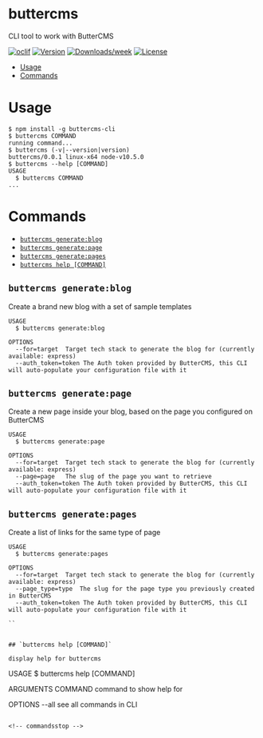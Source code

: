 buttercms
=========

CLI tool to work with ButterCMS

[![oclif](https://img.shields.io/badge/cli-oclif-brightgreen.svg)](https://oclif.io)
[![Version](https://img.shields.io/npm/v/buttercms.svg)](https://npmjs.org/package/buttercms-cli)
[![Downloads/week](https://img.shields.io/npm/dw/buttercms.svg)](https://npmjs.org/package/buttercms-cli)
[![License](https://img.shields.io/npm/l/buttercms.svg)](https://github.com/deleteman/buttercms-cli/blob/master/package.json)

<!-- toc -->
* [Usage](#usage)
* [Commands](#commands)
<!-- tocstop -->
# Usage
<!-- usage -->
```sh-session
$ npm install -g buttercms-cli
$ buttercms COMMAND
running command...
$ buttercms (-v|--version|version)
buttercms/0.0.1 linux-x64 node-v10.5.0
$ buttercms --help [COMMAND]
USAGE
  $ buttercms COMMAND
...
```
<!-- usagestop -->
# Commands
<!-- commands -->
* [`buttercms generate:blog`](#buttercms-generate)
* [`buttercms generate:page`](#buttercms-generate-page)
* [`buttercms generate:pages`](#buttercms-generate-pages)
* [`buttercms help [COMMAND]`](#buttercms-help-command)

## `buttercms generate:blog`

Create a brand new blog with a set of sample templates

```
USAGE
  $ buttercms generate:blog

OPTIONS
  --for=target  Target tech stack to generate the blog for (currently available: express)
  --auth_token=token The Auth token provided by ButterCMS, this CLI will auto-populate your configuration file with it

```

## `buttercms generate:page`

Create a new page inside your blog, based on the page you configured on ButterCMS

```
USAGE
  $ buttercms generate:page

OPTIONS
  --for=target  Target tech stack to generate the blog for (currently available: express)
  --page=page 	The slug of the page you want to retrieve
  --auth_token=token The Auth token provided by ButterCMS, this CLI will auto-populate your configuration file with it

```
## `buttercms generate:pages`

Create a list of links for the same type of page

```
USAGE
  $ buttercms generate:pages

OPTIONS
  --for=target  Target tech stack to generate the blog for (currently available: express)
  --page_type=type 	The slug for the page type you previously created in ButterCMS
  --auth_token=token The Auth token provided by ButterCMS, this CLI will auto-populate your configuration file with it

``


## `buttercms help [COMMAND]`

display help for buttercms

```
USAGE
  $ buttercms help [COMMAND]

ARGUMENTS
  COMMAND  command to show help for

OPTIONS
  --all  see all commands in CLI
```

<!-- commandsstop -->
